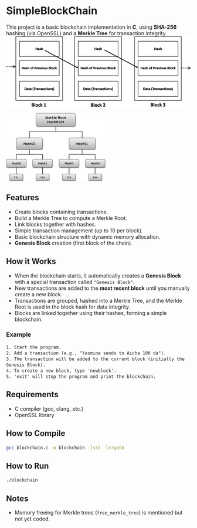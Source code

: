 # SimpleBlockChain

This project is a basic blockchain implementation in **C**, using **SHA-256** hashing (via OpenSSL) and a **Merkle Tree** for transaction integrity.
![alt text](image-1.png)




![alt text](image.png)


## Features
- Create blocks containing transactions.
- Build a Merkle Tree to compute a Merkle Root.
- Link blocks together with hashes.
- Simple transaction management (up to 10 per block).
- Basic blockchain structure with dynamic memory allocation.
- **Genesis Block** creation (first block of the chain).

## How it Works
- When the blockchain starts, it automatically creates a **Genesis Block** with a special transaction called `"Genesis Block"`.
- New transactions are added to the **most recent block** until you manually create a new block.
- Transactions are grouped, hashed into a Merkle Tree, and the Merkle Root is used in the block hash for data integrity.
- Blocks are linked together using their hashes, forming a simple blockchain.

### Example
```
1. Start the program.
2. Add a transaction (e.g., "Yasmine sends to Aicha 100 da").
3. The transaction will be added to the current block (initially the Genesis Block).
4. To create a new block, type 'newblock'.
5. 'exit' will stop the program and print the blockchain.
```

## Requirements
- C compiler (gcc, clang, etc.)
- OpenSSL library

## How to Compile
```bash
gcc blockchain.c -o blockchain -lssl -lcrypto
```

## How to Run
```bash
./blockchain
```

## Notes
- Memory freeing for Merkle trees (`free_merkle_tree`) is mentioned but not yet coded.
